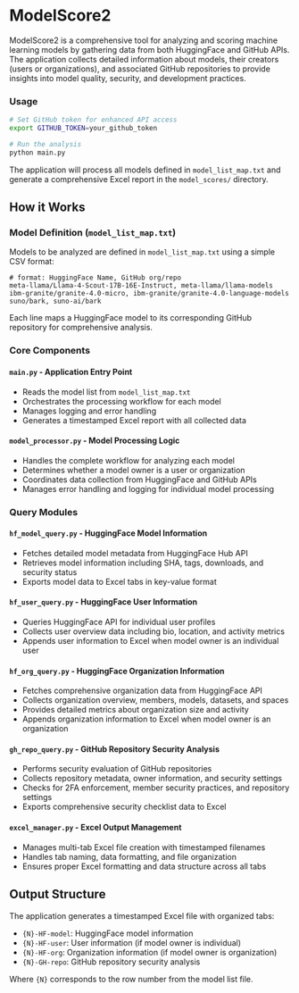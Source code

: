 # ModelScore2

ModelScore2 is a comprehensive tool for analyzing and scoring machine learning models by gathering data from both HuggingFace and GitHub APIs. The application collects detailed information about models, their creators (users or organizations), and associated GitHub repositories to provide insights into model quality, security, and development practices.

### Usage

```bash
# Set GitHub token for enhanced API access
export GITHUB_TOKEN=your_github_token

# Run the analysis
python main.py
```

The application will process all models defined in `model_list_map.txt` and generate a comprehensive Excel report in the `model_scores/` directory.

## How it Works

### Model Definition (`model_list_map.txt`)
Models to be analyzed are defined in `model_list_map.txt` using a simple CSV format:
```
# format: HuggingFace Name, GitHub org/repo
meta-llama/Llama-4-Scout-17B-16E-Instruct, meta-llama/llama-models
ibm-granite/granite-4.0-micro, ibm-granite/granite-4.0-language-models
suno/bark, suno-ai/bark
```

Each line maps a HuggingFace model to its corresponding GitHub repository for comprehensive analysis.

### Core Components

#### `main.py` - Application Entry Point
- Reads the model list from `model_list_map.txt`
- Orchestrates the processing workflow for each model
- Manages logging and error handling
- Generates a timestamped Excel report with all collected data

#### `model_processor.py` - Model Processing Logic
- Handles the complete workflow for analyzing each model
- Determines whether a model owner is a user or organization
- Coordinates data collection from HuggingFace and GitHub APIs
- Manages error handling and logging for individual model processing

### Query Modules

#### `hf_model_query.py` - HuggingFace Model Information
- Fetches detailed model metadata from HuggingFace Hub API
- Retrieves model information including SHA, tags, downloads, and security status
- Exports model data to Excel tabs in key-value format

#### `hf_user_query.py` - HuggingFace User Information  
- Queries HuggingFace API for individual user profiles
- Collects user overview data including bio, location, and activity metrics
- Appends user information to Excel when model owner is an individual user

#### `hf_org_query.py` - HuggingFace Organization Information
- Fetches comprehensive organization data from HuggingFace API
- Collects organization overview, members, models, datasets, and spaces
- Provides detailed metrics about organization size and activity
- Appends organization information to Excel when model owner is an organization

#### `gh_repo_query.py` - GitHub Repository Security Analysis
- Performs security evaluation of GitHub repositories
- Collects repository metadata, owner information, and security settings
- Checks for 2FA enforcement, member security practices, and repository settings
- Exports comprehensive security checklist data to Excel

#### `excel_manager.py` - Excel Output Management
- Manages multi-tab Excel file creation with timestamped filenames
- Handles tab naming, data formatting, and file organization
- Ensures proper Excel formatting and data structure across all tabs

## Output Structure

The application generates a timestamped Excel file with organized tabs:
- `{N}-HF-model`: HuggingFace model information
- `{N}-HF-user`: User information (if model owner is individual)
- `{N}-HF-org`: Organization information (if model owner is organization)  
- `{N}-GH-repo`: GitHub repository security analysis

Where `{N}` corresponds to the row number from the model list file.



